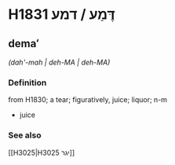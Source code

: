# H1831 דֶּמַע / דמע

## demaʻ

_(dah'-mah | deh-MA | deh-MA)_

### Definition

from H1830; a tear; figuratively, juice; liquor; n-m

- juice

### See also

[[H3025|H3025 יגר]]
